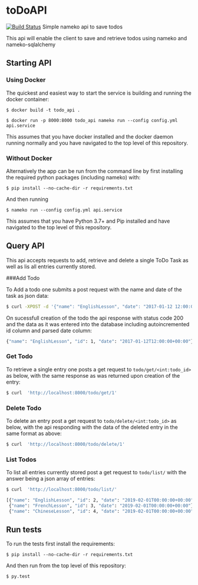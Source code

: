 # toDoAPI
[![Build Status](https://travis-ci.org/ckoopmann/toDoAPI.svg?branch=master)](https://travis-ci.org/ckoopmann/toDoAPI)
Simple nameko api to save todos

This api will enable the client to save and retrieve todos using nameko and nameko-sqlalchemy

## Starting API

### Using Docker
The quickest and easiest way to start the service is building and running the docker container:

`$ docker build -t todo_api . `

`$ docker run -p 8000:8000 todo_api nameko run --config config.yml api.service`

This assumes that you have docker installed and the docker daemon running normally and you have navigated to the top level of this repository.

### Without Docker
Alternatively the app can be run from the command line by first installing the required python packages (including nameko) with:

`$ pip install --no-cache-dir -r requirements.txt `

And then running

`$ nameko run --config config.yml api.service`

This assumes that you have Python 3.7+ and Pip installed and have navigated to the top level of this repository.

## Query API
This api accepts requests to add, retrieve and delete a single ToDo Task as well as lis all entries currently stored.

###Add Todo

To Add a todo one submits a post request with the name and date of the task as json data:

```sh
$ curl -XPOST -d '{"name": "EnglishLesson", "date": "2017-01-12 12:00:00"}' 'http://localhost:8000/todo/add/'
```

On sucessfull creation of the todo the api response with status code 200 and the data as it was entered into the database including autoincremented id column and parsed date column:

```sh
{"name": "EnglishLesson", "id": 1, "date": "2017-01-12T12:00:00+00:00"}
```

### Get Todo

To retrieve a single entry one posts a get request to `todo/get/<int:todo_id>` as below, with the same response as was returned upon creation of the entry:

```sh
$ curl  'http://localhost:8000/todo/get/1'
```

### Delete Todo

To delete an entry post a get request to  `todo/delete/<int:todo_id>` as below, with the api responding with the data of the deleted entry in the same format as above:

```sh
$ curl  'http://localhost:8000/todo/delete/1'
```

### List Todos

To list all entries currently stored post a get request to  `todo/list/` with the answer being a json array of entries:

```sh
$ curl  'http://localhost:8000/todo/list/'
```
```sh
[{"name": "EnglishLesson", "id": 2, "date": "2019-02-01T00:00:00+00:00"},
 {"name": "FrenchLesson", "id": 3, "date": "2019-02-01T00:00:00+00:00"},
 {"name": "ChineseLesson", "id": 4, "date": "2019-02-01T00:00:00+00:00"}]
```



## Run tests
To run the tests first install the requirements:

`$ pip install --no-cache-dir -r requirements.txt `

And then run from the top level of this repository:

`$ py.test`
